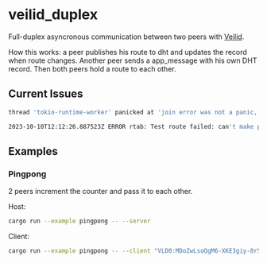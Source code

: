 # veilid_duplex 

Full-duplex asyncronous communication between two peers with [Veilid](https://gitlab.com/veilid/veilid).

How this works: a peer publishes his route to dht and updates the record when route changes. Another peer sends a app_message with his own DHT record. Then both peers hold a route to each other.

## Current Issues

```bash
thread 'tokio-runtime-worker' panicked at 'join error was not a panic, should not poll after abort', /home/cwiz/.cargo/git/checkouts/veilid-88b7e7557f46c329/ff56634/veilid-tools/src/must_join_handle.rs:93:37
```

```bash
2023-10-10T12:12:26.887523Z ERROR rtab: Test route failed: can't make private routes until our node info is valid: PeerInfo { node_ids: CryptoTypedGroup { items: [CryptoTyped { kind: VLD0, value: CryptoKey(OSt9_wT8p0PHmCmiOzlnKjUeOTSEajhb5aTUDrR3aao) }] }, signed_node_info: Direct(SignedDirectNodeInfo { node_info: NodeInfo { network_class: Invalid, outbound_protocols: EnumSet(UDP | TCP), address_types: EnumSet(IPV4), envelope_support: [0], crypto_support: [VLD0], capabilities: [ROUT, SGNL, RLAY, DIAL, DHTV, APPM], dial_info_detail_list: [] }, timestamp: 1696939946880721, signatures: [CryptoTyped { kind: VLD0, value: Signature(i0EEcWmRK5flAaFapDaU9xd12QA964Vcn8IbjDcWYI8u7oyGXhLuP3reHP3IpjZZ2ia9EKSpHx6Cev3wWdQoCg) }] }) }
```

## Examples

### Pingpong

2 peers increment the counter and pass it to each other.

Host: 
```bash
cargo run --example pingpong -- --server
```

Client: 
```bash
cargo run --example pingpong -- --client "VLD0:MDoZwLsoQgM6-XKE3giy-8r53e4yCod5Y546laT0El0"
```